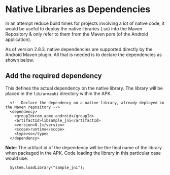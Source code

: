 # Native Libraries as Dependencies #

In an attempt reduce build times for projects involving a lot of native code, it would be useful to deploy the native libraries (.so) into the Maven Repository & only refer to them from the Maven pom (of the Android application).

As of version 2.8.3, native dependencies are supported directly by the Android Maven plugin.  All that is needed is to declare the dependencies as shown below.

## Add the required dependency ##

This defines the actual dependency on the native library.  The library will be placed in the `lib/armeabi` directory within the APK.

```
  <!-- Declare the dependency on a native library, already deployed in the Maven repository -->
  <dependency>
    <groupId>com.acme.android</groupId>
    <artifactId>libsample_jni</artifactId>
    <version>0.1</version>
    <scope>runtime</scope>
    <type>so</type>
  </dependency>
```

**Note**: The artifact id of the dependency will be the final name of the library when packaged in the APK.  Code loading the library in this particular case would use:

```
  System.loadLibrary("sample_jni");
```